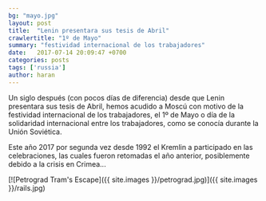 ```yaml
---
bg: "mayo.jpg"
layout: post
title:  "Lenin presentara sus tesis de Abril"
crawlertitle: "1º de Mayo"
summary: "festividad internacional de los trabajadores"
date:   2017-07-14 20:09:47 +0700
categories: posts
tags: ['russia']
author: haran
---
```


Un siglo después (con pocos días de diferencia) desde que Lenin presentara sus tesis de Abril, hemos acudido a Moscú con motivo de la festividad internacional de los trabajadores, el 1º de Mayo o día de la solidaridad internacional entre los trabajadores, como se conocía durante la Unión Soviética.

Este año 2017 por segunda vez desde 1992 el Kremlin a participado en las celebraciones, las cuales fueron retomadas el año anterior, posiblemente debido a la crisis en Crimea...


[![Petrograd Tram's Escape]({{ site.images }}/petrograd.jpg)]({{ site.images }}/rails.jpg)

